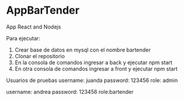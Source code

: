 # AppBarTender
App React and Nodejs

Para ejecutar:
1. Crear base de datos en mysql con el nombre bartender
2. Clonar el repositorio
3. En la consola de comandos ingresar a back y ejecutar npm start
4. En otra consola de comandos ingresar a front y ejecutar npm start


Usuarios de pruebas
username: juanda
password: 123456
role: admin

username: andrea
password: 123456
role:bartender
